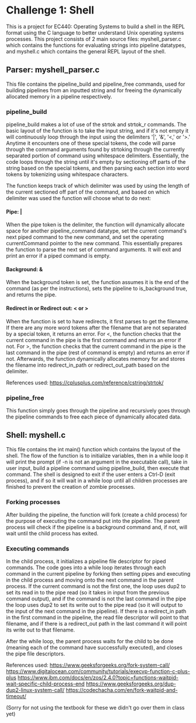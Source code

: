 # Challenge 1: Shell

This is a project for EC440: Operating Systems to build a shell in the REPL format using the C language to better understand Unix operating systems processes. This project consists of 2 main source files: myshell_parser.c which contains the functions for evaluating strings into pipeline datatypes, and myshell.c which contains the general REPL layout of the shell.

## Parser: myshell_parser.c

This file contains the pipeline_build and pipeline_free commands, used for building pipelines from an inputted string and for freeing the dynamically allocated memory in a pipeline respectively. 

### pipeline_build

pipeline_build makes a lot of use of the strtok and strtok_r commands. The basic layout of the function is to take the input string, and if it's not empty it will continuously loop through the input using the delimiters '|', '&', '<,' or '>.' Anytime it encounters one of these special tokens, the code will parse through the command arguments found by strtoking through the currently separated portion of command using whitespace delimiters. Essentially, the code loops through the string until it's empty by sectioning off parts of the string based on the special tokens, and then parsing each section into word tokens by tokenizing using whitespace characters. 

The function keeps track of which delimiter was used by using the length of the current sectioned off part of the command, and based on which delimiter was used the function will choose what to do next:

#### Pipe: |

When the pipe token is the delimiter, the function will dynamically allocate space for another pipeline_command datatype, set the current command's next piped command to the new command, and set the operating currentCommand pointer to the new command. This essentially prepares the function to parse the next set of command arguments. It will exit and print an error if a piped command is empty.

#### Background: &

When the background token is set, the function assumes it is the end of the command (as per the instructions), sets the pipeline to is_background true, and returns the pipe.

#### Redirect in or Redirect out: < or >

When the function is set to have redirects, it first parses to get the filename. If there are any more word tokens after the filename that are not separated by a special token, it returns an error. For <, the function checks that the current command in the pipe is the first command and returns an error if not. For >, the function checks that the current command in the pipe is the last command in the pipe (rest of command is empty) and returns an error if not. Afterwards, the function dynamically allocates memory for and stores the filename into redirect_in_path or redirect_out_path based on the delimiter.

References used: 
https://cplusplus.com/reference/cstring/strtok/

### pipeline_free

This function simply goes through the pipeline and recursively goes through the pipeline commands to free each piece of dynamically allocated data.

## Shell: myshell.c

This file contains the int main() function which contains the layout of the shell. The flow of the function is to initialize variables, then in a while loop it will print the prompt (if -n is not an argument in the executable call), take in user input, build a pipeline command using pipeline_build, then execute that command. The shell is designed to exit if the user enters a Ctrl-D (exit process), and if so it will wait in a while loop until all children processes are finished to prevent the creation of zombie processes.

### Forking processes

After building the pipeline, the function will fork (create a child process) for the purpose of executing the command put into the pipeline. The parent process will check if the pipeline is a background command and, if not, will wait until the child process has exited.

### Executing commands

In the child process, it initializes a pipeline file descriptor for piped commands. The code goes into a while loop iterates through each command in the current pipeline by forking then setting pipes and executing in the child process and moving onto the next command in the parent process. If the current command is not the first one, the loop uses dup2 to set its read in to the pipe read (so it takes in input from the previous command output), and if the command is not the last command in the pipe the loop uses dup2 to set its write out to the pipe read (so it will output to the input of the next command in the pipeline). If there is a redirect_in path in the first command in the pipeline, the read file descriptor will point to that filename, and if there is a redirect_out path in the last command it will point its write out to that filename.

After the while loop, the parent process waits for the child to be done (meaning each of the command have successfully executed), and closes the pipe file descriptors.

References used:
https://www.geeksforgeeks.org/fork-system-call/
https://www.digitalocean.com/community/tutorials/execvp-function-c-plus-plus
https://www.ibm.com/docs/en/zos/2.4.0?topic=functions-waitpid-wait-specific-child-process-end
https://www.geeksforgeeks.org/dup-dup2-linux-system-call/
https://codechacha.com/en/fork-waitpid-and-timeout/

(Sorry for not using the textbook for these we didn't go over them in class yet)
